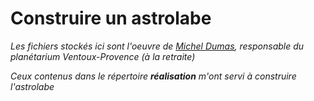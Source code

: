 # Construire un astrolabe
 *Les fichiers stockés ici sont l'oeuvre de [Michel Dumas](mailto:m26@orange.fr), responsable du planétarium Ventoux-Provence (à la retraite)*

*Ceux contenus dans le répertoire **réalisation**  m'ont servi à construire l'astrolabe*
